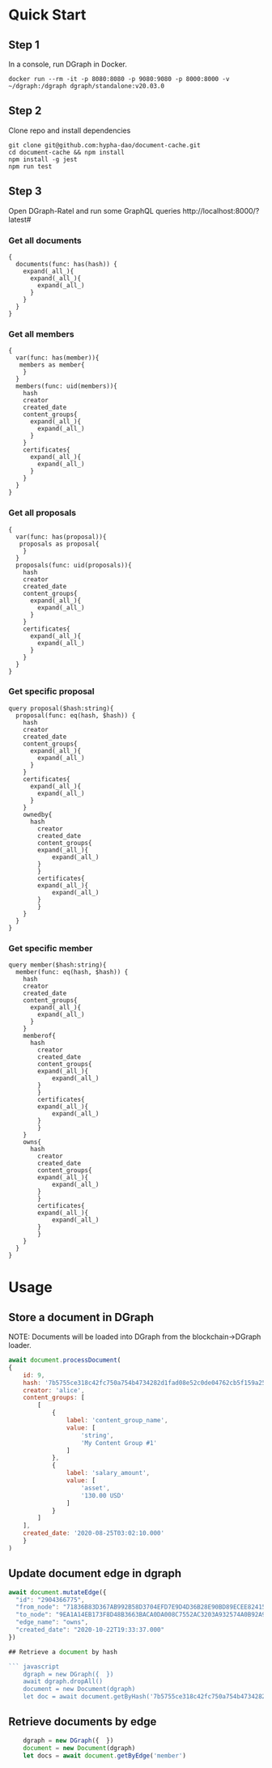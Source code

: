 # Quick Start

## Step 1
In a console, run DGraph in Docker. 
```
docker run --rm -it -p 8080:8080 -p 9080:9080 -p 8000:8000 -v ~/dgraph:/dgraph dgraph/standalone:v20.03.0
```
## Step 2
Clone repo and install dependencies
```
git clone git@github.com:hypha-dao/document-cache.git
cd document-cache && npm install
npm install -g jest
npm run test
```

## Step 3
Open DGraph-Ratel and run some GraphQL queries
http://localhost:8000/?latest#

### Get all documents
```
{
  documents(func: has(hash)) {
    expand(_all_){
      expand(_all_){
        expand(_all_)
      }
    }
  }
}
```
### Get all members
```
{
  var(func: has(member)){
   members as member{
  	}
  }
  members(func: uid(members)){
    hash
    creator
    created_date
    content_groups{
      expand(_all_){
        expand(_all_)
      }
    }
    certificates{
      expand(_all_){
        expand(_all_)
      }
    }
  }
}
```

### Get all proposals
```
{
  var(func: has(proposal)){
   proposals as proposal{
  	}
  }
  proposals(func: uid(proposals)){
    hash
    creator
    created_date
    content_groups{
      expand(_all_){
        expand(_all_)
      }
    }
    certificates{
      expand(_all_){
        expand(_all_)
      }
    }
  }
}
```
### Get specific proposal
```
query proposal($hash:string){
  proposal(func: eq(hash, $hash)) {
    hash
    creator
    created_date
    content_groups{
      expand(_all_){
        expand(_all_)
      }
    }
    certificates{
      expand(_all_){
        expand(_all_)
      }
    }
    ownedby{
      hash
    	creator
    	created_date
    	content_groups{
      	expand(_all_){
        	expand(_all_)
      	}
    	}
    	certificates{
      	expand(_all_){
        	expand(_all_)
      	}
    	}
    }
  }
}
```
### Get specific member
```
query member($hash:string){
  member(func: eq(hash, $hash)) {
    hash
    creator
    created_date
    content_groups{
      expand(_all_){
        expand(_all_)
      }
    }
    memberof{
      hash
    	creator
    	created_date
    	content_groups{
      	expand(_all_){
        	expand(_all_)
      	}
    	}
    	certificates{
      	expand(_all_){
        	expand(_all_)
      	}
    	}
    }
    owns{
      hash
    	creator
    	created_date
    	content_groups{
      	expand(_all_){
        	expand(_all_)
      	}
    	}
    	certificates{
      	expand(_all_){
        	expand(_all_)
      	}
    	}
    }
  }
}
```

# Usage
## Store a document in DGraph
NOTE: Documents will be loaded into DGraph from the blockchain->DGraph loader. 

``` javascript
await document.processDocument(
{
    id: 9,
    hash: '7b5755ce318c42fc750a754b4734282d1fad08e52c0de04762cb5f159a253c24',
    creator: 'alice',
    content_groups: [
        [
            {
                label: 'content_group_name',
                value: [
                    'string',
                    'My Content Group #1'
                ]
            },
            {
                label: 'salary_amount',
                value: [
                    'asset',
                    '130.00 USD'
                ]
            }
        ]
    ],
    created_date: '2020-08-25T03:02:10.000'
    }
)
```
## Update document edge in dgraph
``` javascript
await document.mutateEdge({
  "id": "2904366775",
  "from_node": "71836B83D367AB992B58D3704EFD7E9D4D36B28E90BD89ECEE82415F7CA34528",
  "to_node": "9EA1A14EB173F8D48B3663BACA0DA008C7552AC3203A932574A0B92A95C1F148",
  "edge_name": "owns",
  "created_date": "2020-10-22T19:33:37.000"
})

## Retrieve a document by hash

``` javascript
    dgraph = new DGraph({  })
    await dgraph.dropAll()
    document = new Document(dgraph)
    let doc = await document.getByHash('7b5755ce318c42fc750a754b4734282d1fad08e52c0de04762cb5f159a253c24')

```

## Retrieve documents by edge

``` javascript
    dgraph = new DGraph({  })
    document = new Document(dgraph)
    let docs = await document.getByEdge('member')
```

